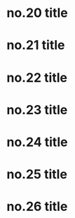 # no.20 title

# no.21 title

# no.22 title

# no.23 title

# no.24 title

# no.25 title

# no.26 title

